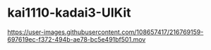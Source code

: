 # kai1110-kadai3-UIKit

https://user-images.githubusercontent.com/108657417/216769159-697619ec-f372-494b-ae78-bc5e491bf501.mov

